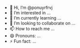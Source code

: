 - 👋 Hi, I’m @ponuyrfrvj
- 👀 I’m interested in ...
- 🌱 I’m currently learning ...
- 💞️ I’m looking to collaborate on ...
- 📫 How to reach me ...
- 😄 Pronouns: ...
- ⚡ Fun fact: ...

<!---
DELUXE09G/DELUXE09G is a ✨ special ✨ repository because its `README.md` (this file) appears on your GitHub profile.
You can click the Preview link to take a look at your changes.
--->
